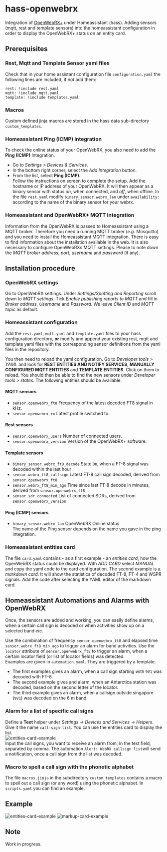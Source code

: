 # hass-openwebrx
Integration of [OpenWebRX+](https://github.com/luarvique/ppa) under Homeassistant (hass).
Adding sensors (mqtt, rest and template sensors) into the homeassistant configuration 
in order to display the OpenWebRX+ status on an entity card.

## Prerequisites


### Rest, Mqtt and Template Sensor yaml files

Check that in your home assistant configuration file `configuration.yaml` the following lines are included, if not add them:
```
rest: !include rest.yaml
mqtt: !include mqtt.yaml
template: !include templates.yaml
```

### Macros

Custom defined jinja macros are stored in the hass data sub-directory `custom_templates`.

### Homeassistant Ping (ICMP) integration

To check the online status of your OpenWebRX, you also need to add the **Ping (ICMP)** Integration. 
* Go to *Settings > Devices & Services*. 
* In the bottom right corner, select the *Add Integration* button.
* From the list, select **Ping (ICMP)**.   
Follow the instructions on screen to complete the setup. Add the hostname or IP address of your OpenWebRX. 
It will then appear as a binary sensor with status *on*, when connected, and *off*, when offline.
In the file `rest.yaml` modify `binary_sensor.webrx_lan` under `availability:` 
according to the name of the binary sensor for your webrx.

### Homeassistant and OpenWebRX+ MQTT integration

Information from the OpenWebRX is passed to Homeassistant using a MQTT broker. Therefore you need a running MQTT broker (*e.g.* Mosquitto) and you need to install the Homeassistant MQTT integration. 
There is easy to find information about the installation available in the web. It is also necessary to configure OpenWebRXs MQTT settings. Please to note down the *MQTT broker address*, *port*, *username* and *password* (if any).

## Installation procedure

### OpenWebRX settings

Go to OpenWebRX settings. Under *Settings/Spotting and Reporting* scroll down to *MQTT settings*. Tick
*Enable publishing reports to MQTT* and fill in *Broker address*, *Username* and *Password*. We leave *Client ID* and *MQTT topic* as default.

### Homeassistant configuration

Add the `rest.yaml`, `mqtt.yaml` and `template.yaml` files to your hass configuration directory, **or** modify and append your existing rest, mqtt and template yaml files with the corresponding sensor definitions from the yaml files in the repository.

You then need to reload the yaml configuration. Go to *Developer tools > YAML* and look for **REST ENTITIES AND NOTIFY SERVICES**, **MANUALLY CONFIGURED MQTT ENTITIES** and **TEMPLATE ENTITIES**. Click on them to reload. You should then be able to find the new sensors under *Developer tools > states*. The following entities should be available:
#### MQTT sensors
* `sensor.openwebrx_ft8` Frequency of the latest decoded FT8 signal in kHz.
* `sensor.openwebrx_rx`  Latest profile switched to.
#### Rest sensors
* `sensor.openwebrx_users`   Number of connected users.
* `sensor.openwebrx_version` Version of the OpenWebRX+ software.
#### Template sensors
* `binary_sensor.webrx_ft8_decode` State `On`, when a FT-8 signal was decoded within the last hour
* `sensor.webrx_ft8_callsign` Latest FT-8 call sign decoded, derived from `sensor.openwebrx_ft8`
* `sensor.webrx_ft8_min_ago`  Time since last FT-8 decode in minutes, derived from `sensor.openwebrx_ft8`
* `sensor.sdr_connected`      List of connected SDRs, derived from `sensor.openwebrx_version`
#### Ping (ICMP) sensors
* `binary_sensor.webrx_lan`   OpenWebRX Online status     
The name of the Ping sensor depends on the name you gave in the ping integration.

### Homeassistant entities card
The file `card.yaml` contains - as a first example - an *entities card*, how the OpenWebRX status could be displayed. With *ADD CARD* select *MANUAL* and copy the yaml code to the card configuration.
The second example is a *markdown card*. It will show the statistics of decoded FT-8, FT-4 and WSPR signals. Add the code after selecting the YAML editor of the markdown card.

## Homeassistant Automations and Alarms with OpenWebRX
Once, the sensors are added and working, you can easily define alarms, when a certain call sign is decoded or when activities show up on a selected band *etc.*  

Use the combination of frequency `sensor.openwebrx_ft8` and elapsed time `sensor.webrx_ft8_min_ago` to trigger an alarm for band activities. Use the `locator` attribute of `sensor.openwebrx_ft8` to trigger
an alarm, when a certain locator field (or list of locator fields) was detected.   
Examples are given in `automation.yaml`. They are triggered by a template. 
* The first examples gives an alarm, when a call sign starting with `9V1` was decoded with FT-8.
* The second example gives and alarm, when an Antarctica station was decoded, based on the second letter of the locator. 
* The third example gives an alarm, when a callsign outside singapore (`9V1`) was decoded on the 6 m band.

### Alarm for a list of specific call signs
Define a **Text** helper under *Settings -> Devices and Services -> Helpers*. Give it the name `call-sign-list`. You can use the entities card to display the list.  
![entities-card-example](/assets/callsign-list.png)  
Input the call signs, you want to receive an alarm from, in the text field, separated by comma. The automation `Alert: WebRX callsign list`will send a notification, once a call sign from the list was decoded.

### Macro to spell a call sign with the phonetic alphabet
The file `macros.jinja` in the subdirectory `custom_templates` contains a macro to spell out a call sign (or any word) using the phonetic alphabet. In `scripts.yaml` you can find an example.


## Example
![entities-card-example](/assets/entities-card.png)
![markup-card-example](/assets/markup-card.png)

## Note
Work in progress.